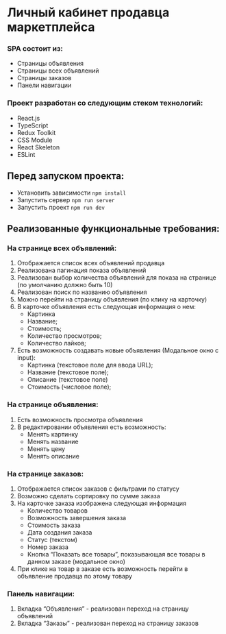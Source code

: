 # Личный кабинет продавца маркетплейса

### SPA состоит из:
- Страницы объявления
- Страницы всех объявлений
- Страницы заказов
- Панели навигации


### Проект разработан со следующим стеком технологий:
- React.js
- TypeScript
- Redux Toolkit
- CSS Module
- React Skeleton
- ESLint

## Перед запуском проекта:
- Установить зависимости ```npm install```
- Запустить сервер ```npm run server```
- Запустить проект ```npm run dev```

## Реализованные функциональные требования:
### На странице всех объявлений:
1. Отображается список всех объявлений продавца
2. Реализована пагинация показа объявлений
3. Реализован выбор количества объявлений для показа на странице (по умолчанию должно быть 10)
4. Реализован поиск по названию объявления
5. Можно перейти на страницу объявления (по клику на карточку)
6. В карточке объявления есть следующая информация о нем:
   - Картинка
   - Название;
   - Стоимость;
   - Количество просмотров;
   - Количество лайков;
7. Есть возможность создавать новые объявления (Модальное окно с input):
   - Картинка (текстовое поле для ввода URL);
   - Название (текстовое поле);
   - Описание (текстовое поле)
   - Стоимость (числовое поле);

### На странице объявления:
1. Есть возможность просмотра объявления
2. В редактировании объявления есть возможность:
   - Менять картинку
   - Менять название
   - Менять цену
   - Менять описание

### На странице заказов:
1. Отображается список заказов с фильтрами по статусу
2. Возможно сделать сортировку по сумме заказа
3. На карточке заказа изображена следующая информация
   - Количество товаров
   - Возможность завершения заказа
   - Стоимость заказа
   - Дата создания заказа
   - Статус (текстом)
   - Номер заказа
   - Кнопка “Показать все товары”, показывающая все товары в данном заказе (модальное окно)
4. При клике на товар в заказе есть возможность перейти в объявление продавца по этому товару

### Панель навигации:
1. Вкладка “Объявления” - реализован переход на страницу объявлений
2. Вкладка “Заказы” - реализован переход на страницу заказов
